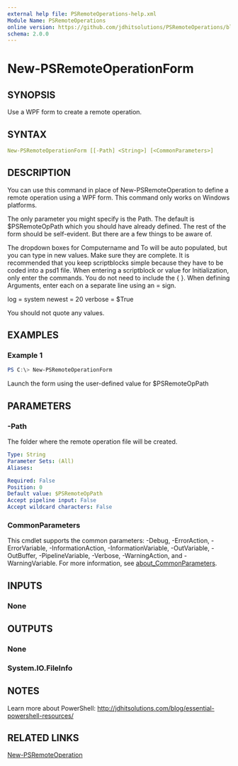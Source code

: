 ```yaml
---
external help file: PSRemoteOperations-help.xml
Module Name: PSRemoteOperations
online version: https://github.com/jdhitsolutions/PSRemoteOperations/blob/master/docs/New-PSRemoteOperationForm.md
schema: 2.0.0
---
```


# New-PSRemoteOperationForm

## SYNOPSIS

Use a WPF form to create a remote operation.

## SYNTAX

```yaml
New-PSRemoteOperationForm [[-Path] <String>] [<CommonParameters>]
```

## DESCRIPTION

You can use this command in place of New-PSRemoteOperation to define a remote operation using a WPF form. This command only works on Windows platforms.

The only parameter you might specify is the Path. The default is $PSRemoteOpPath which you should have already defined. The rest of the form should be self-evident. But there are a few things to be aware of.

The dropdown boxes for Computername and To will be auto populated, but you can type in new values. Make sure they are complete. It is recommended that you keep scriptblocks simple because they have to be coded into a psd1 file. When entering a scriptblock or value for Initialization, only enter the commands. You do not need to include the { }. When defining Arguments, enter each on a separate line using an = sign.

log = system
newest = 20
verbose = $True

You should not quote any values.

## EXAMPLES

### Example 1

```powershell
PS C:\> New-PSRemoteOperationForm
```

Launch the form using the user-defined value for $PSRemoteOpPath

## PARAMETERS

### -Path

The folder where the remote operation file will be created.

```yaml
Type: String
Parameter Sets: (All)
Aliases:

Required: False
Position: 0
Default value: $PSRemoteOpPath
Accept pipeline input: False
Accept wildcard characters: False
```

### CommonParameters

This cmdlet supports the common parameters: -Debug, -ErrorAction, -ErrorVariable, -InformationAction, -InformationVariable, -OutVariable, -OutBuffer, -PipelineVariable, -Verbose, -WarningAction, and -WarningVariable. For more information, see [about_CommonParameters](http://go.microsoft.com/fwlink/?LinkID=113216).

## INPUTS

### None

## OUTPUTS

### None

### System.IO.FileInfo

## NOTES

Learn more about PowerShell:
http://jdhitsolutions.com/blog/essential-powershell-resources/

## RELATED LINKS

[New-PSRemoteOperation](./New-PSRemoteOperation)
